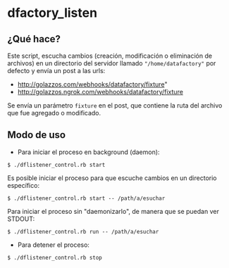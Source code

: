 dfactory_listen
===============

¿Qué hace?
---------------
Este script, escucha cambios (creación, modificación o eliminación de archivos) en un directorio del servidor llamado ``"/home/datafactory"`` por defecto y envía un post a las urls:

* http://golazzos.com/webhooks/datafactory/fixture"
* http://golazzos.ngrok.com/webhooks/datafactory/fixture

Se envía un parámetro ``fixture`` en el post, que contiene la ruta del archivo que fue agregado o modificado.

Modo de uso
---------------

* Para iniciar el proceso en background (daemon):

```
$ ./dflistener_control.rb start
```

Es posible iniciar el proceso para que escuche cambios en un directorio específico:

```
$ ./dflistener_control.rb start -- /path/a/esuchar
```

Para iniciar el proceso sin "daemonizarlo", de manera que se puedan ver STDOUT:

```
$ ./dflistener_control.rb run -- /path/a/esuchar
```

* Para detener el proceso:

```
$ ./dflistener_control.rb stop
```